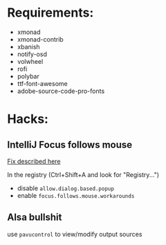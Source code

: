 
# Requirements:

* xmonad
* xmonad-contrib
* xbanish
* notify-osd 
* volwheel
* rofi
* polybar
* ttf-font-awesome
* adobe-source-code-pro-fonts


# Hacks:

## IntelliJ Focus follows mouse

[Fix described here](https://youtrack.jetbrains.com/issue/IDEA-112015#comment=27-1324403)

In the registry  (Ctrl+Shift+A and look for "Registry...")

 - disable `allow.dialog.based.popup`
 - enable `focus.follows.mouse.workarounds`

## Alsa bullshit

use `pavucontrol` to view/modify output sources
